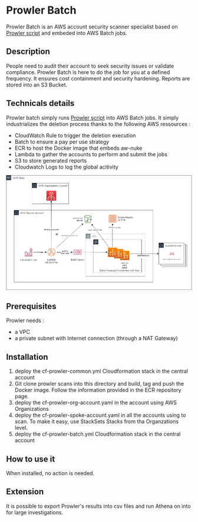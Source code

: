 # Prowler Batch

Prowler Batch is an AWS account security scanner specialist based on [Prowler script](https://github.com/toniblyx/prowler) and embeded into AWS Batch jobs.

## Description

People need to audit their account to seek security issues or validate compliance. Prowler Batch is here to do the job for you at a defined frequency.
It ensures cost containment and security hardening.
Reports are stored into an S3 Bucket.

## Technicals details

Prowler batch simply runs [Prowler script](https://github.com/toniblyx/prowler) into AWS Batch jobs.
It simply industrializes the deletion process thanks to the following AWS ressources :
- CloudWatch Rule to trigger the deletion execution
- Batch to ensure a pay per use strategy
- ECR to host the Docker image that embeds aw-nuke
- Lambda to gather the accounts to perform and submit the jobs
- S3 to store generated reports
- Cloudwatch Logs to log the global acitivity

![Prowler Batch Diagram](images/prowlerbatch-diagram.png)

## Prerequisites

Prowler needs :
- a VPC
- a private subnet with Internet connection (through a NAT Gateway)

## Installation

1. deploy the cf-prowler-common.yml Cloudformation stack in the central account
2. Git clone prowler scans into this directory and build, tag and push the Docker image. Follow the information provided in the ECR repository page.
3. deploy the cf-prowler-org-account.yaml in the account using AWS Organizations
4. deploy the cf-prowler-spoke-account.yaml in all the accounts using to scan. To make it easy, use StackSets Stacks from tha Organzations level.
6. deploy the cf-prowler-batch.yml Cloudformation stack in the central account

## How to use it

When installed, no action is needed.

## Extension

It is possible to export Prowler's results into csv files and run Athena on into for large investigations.

